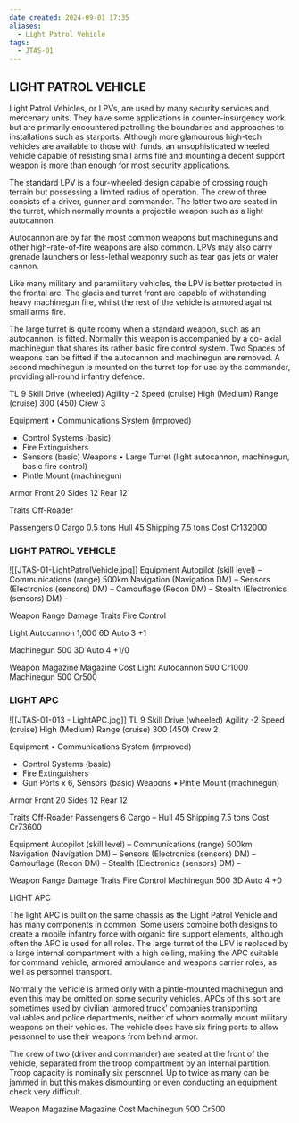```yaml
---
date created: 2024-09-01 17:35
aliases:
  - Light Patrol Vehicle
tags:
  - JTAS-01
---
```


## LIGHT PATROL VEHICLE

Light Patrol Vehicles, or LPVs, are used by many security services and mercenary units. They have some applications in counter-insurgency work but are primarily encountered patrolling the boundaries and approaches to installations such as starports. Although more glamourous high-tech vehicles are available to those with funds, an unsophisticated wheeled vehicle capable of resisting small arms fire and mounting a decent support weapon is more than enough for most security applications.

The standard LPV is a four-wheeled design capable of crossing rough terrain but possessing a limited radius of operation. The crew of three consists of a driver, gunner and commander. The latter two are seated in the turret, which normally mounts a projectile weapon such as a light autocannon.

Autocannon are by far the most common weapons but machineguns and other high-rate-of-fire weapons are also common. LPVs may also carry grenade launchers or less-lethal weaponry such as tear gas jets or water cannon.

Like many military and paramilitary vehicles, the LPV is better protected in the frontal arc. The glacis and turret front are capable of withstanding heavy machinegun fire, whilst the rest of the vehicle is armored against small arms fire.

The large turret is quite roomy when a standard weapon, such as an autocannon, is fitted. Normally this weapon is accompanied by a co- axial machinegun that shares its rather basic fire control system. Two Spaces of weapons can be fitted if the autocannon and machinegun are removed. A second machinegun is mounted on the turret top for use by the commander, providing all-round infantry defence.

TL 9 Skill Drive (wheeled) Agility -2 Speed (cruise) High (Medium) Range (cruise) 300 (450) Crew 3

Equipment • Communications System (improved)

- Control Systems (basic)
- Fire Extinguishers
- Sensors (basic) Weapons • Large Turret (light autocannon, machinegun, basic fire control)
- Pintle Mount (machinegun)

Armor Front 20 Sides 12 Rear 12

Traits Off-Roader

Passengers 0 Cargo 0.5 tons Hull 45 Shipping 7.5 tons Cost Cr132000

### LIGHT PATROL VEHICLE

![[JTAS-01-LightPatrolVehicle.jpg]]
Equipment Autopilot (skill level) – Communications (range) 500km Navigation (Navigation DM) – Sensors (Electronics (sensors) DM) – Camouflage (Recon DM) – Stealth (Electronics (sensors) DM) –

Weapon Range Damage Traits Fire Control

Light Autocannon 1,000 6D Auto 3 +1

Machinegun 500 3D Auto 4 +1/0

Weapon Magazine Magazine Cost Light Autocannon 500 Cr1000 Machinegun 500 Cr500

### LIGHT APC

![[JTAS-01-013 - LightAPC.jpg]]
TL 9 Skill Drive (wheeled) Agility -2 Speed (cruise) High (Medium) Range (cruise) 300 (450) Crew 2

Equipment • Communications System (improved)

- Control Systems (basic)
- Fire Extinguishers
- Gun Ports x 6, Sensors (basic) Weapons • Pintle Mount (machinegun)

Armor Front 20 Sides 12 Rear 12

Traits Off-Roader Passengers 6 Cargo – Hull 45 Shipping 7.5 tons Cost Cr73600

Equipment Autopilot (skill level) – Communications (range) 500km Navigation (Navigation DM) – Sensors (Electronics (sensors) DM) – Camouflage (Recon DM) – Stealth (Electronics (sensors) DM) –

Weapon Range Damage Traits Fire Control Machinegun 500 3D Auto 4 +0

LIGHT APC


The light APC is built on the same chassis as the Light Patrol Vehicle and has many components in common. Some users combine both designs to create a mobile infantry force with organic fire support elements, although often the APC is used for all roles. The large turret of the LPV is replaced by a large internal compartment with a high ceiling, making the APC suitable for command vehicle, armored ambulance and weapons carrier roles, as well as personnel transport.

Normally the vehicle is armed only with a pintle-mounted machinegun and even this may be omitted on some security vehicles. APCs of this sort are sometimes used by civilian 'armored truck' companies transporting valuables and police departments, neither of whom normally mount military weapons on their vehicles. The vehicle does have six firing ports to allow personnel to use their weapons from behind armor.

The crew of two (driver and commander) are seated at the front of the vehicle, separated from the troop compartment by an internal partition. Troop capacity is nominally six personnel. Up to twice as many can be jammed in but this makes dismounting or even conducting an equipment check very difficult.

Weapon Magazine Magazine Cost Machinegun 500 Cr500
